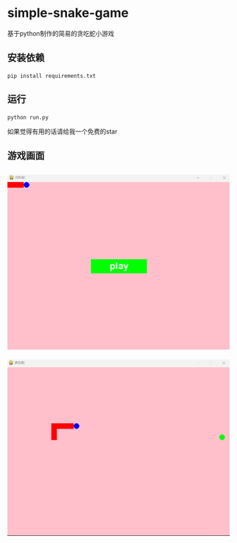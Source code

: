 # simple-snake-game
基于python制作的简易的贪吃蛇小游戏

## 安装依赖
`pip install requirements.txt`

## 运行
`python run.py`

如果觉得有用的话请给我一个免费的star

游戏画面
---
![1001](imgs/1001.png "开始界面")
---
![1002](imgs/1002.png "游戏界面")
